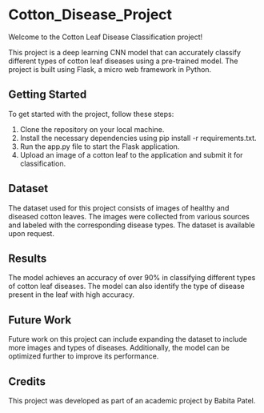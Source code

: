 # Cotton_Disease_Project

Welcome to the Cotton Leaf Disease Classification project!

This project is a deep learning CNN model that can accurately classify different types of cotton leaf diseases using a pre-trained model. The project is built using Flask, a micro web framework in Python.

## Getting Started
To get started with the project, follow these steps:

1. Clone the repository on your local machine.
2. Install the necessary dependencies using pip install -r requirements.txt.
3. Run the app.py file to start the Flask application.
4. Upload an image of a cotton leaf to the application and submit it for classification.

## Dataset
The dataset used for this project consists of images of healthy and diseased cotton leaves. The images were collected from various sources and labeled with the corresponding disease types. The dataset is available upon request.

## Results
The model achieves an accuracy of over 90% in classifying different types of cotton leaf diseases. The model can also identify the type of disease present in the leaf with high accuracy.

## Future Work
Future work on this project can include expanding the dataset to include more images and types of diseases. Additionally, the model can be optimized further to improve its performance.

## Credits
This project was developed as part of an academic project by Babita Patel. 
